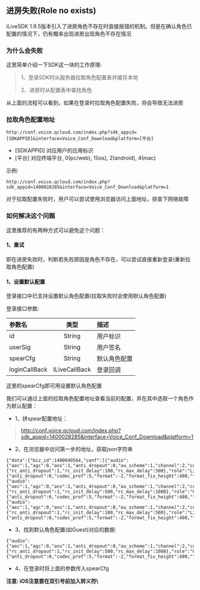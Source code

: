 
## 进房失败(Role no exists)

iLiveSDK 1.9.5版本引入了进房角色不存在时直接报错的机制。但是在确认角色已配置的情况下，仍有概率出现进房出现角色不存在情况


### 为什么会失败

这里简单介绍一下SDK这一块的工作原理:

> 1、登录SDK时从服务器拉取角色配置表并缓存本地
>
> 2、进房时从配置表中查找角色



从上面的流程可以看到，如果在登录时拉取角色配置失败，将会导致无法进房


### 拉取角色配置地址

```
http://conf.voice.qcloud.com/index.php?sdk_appid=[SDKAPPID]&interface=Voice_Conf_Download&platform=[平台]
```
- [SDKAPPID]  对应用户的应用标识
- [平台]   对应终端平台, 0(pc/web), 1(ios), 2(android), 4(mac)

示例:
```
http://conf.voice.qcloud.com/index.php?sdk_appid=1400028285&interface=Voice_Conf_Download&platform=1
```

对于拉取配置失败时，用户可以尝试使用浏览器访问上面地址，排查下网络故障


### 如何解决这个问题

这里推荐的有两种方式可以避免这个问题：

####  1、重试

即在进房失败时，判断若失败原因是角色不存在，可以尝试直接重新登录(重新拉取角色配置)


####  1、设置默认配置

登录接口中已支持设置默认角色配置(拉取失败时会使用默认角色配置)

登录接口参数:

参数名|类型|描述
:--|:--:|:--
id|String|用户标识
userSig|String|用户签名
spearCfg|String|默认角色配置
loginCallBack|ILiveCallBack|登录回调


这里的spearCfg即可用设置默认角色配置

我们可以通过上面的拉取角色配置地址查看当前的配置，并在其中选取一个角色作为默认配置：
-  1、拼spear配置地址：
> http://conf.voice.qcloud.com/index.php?sdk_appid=1400028285&interface=Voice_Conf_Download&platform=1
-  2、在浏览器中访问第一步的地址，获取json字符串
```
{"data":{"biz_id":1400049564,"conf":[{"audio":{"aec":1,"agc":0,"ans":1,"anti_dropout":0,"au_scheme":1,"channel":2,"codec_prof":4106,"frame":40,"kbps":24,"max_antishake_max":1000,"max_antishake_min":400,"min_antishake":120,"sample_rate":48000,"silence_detect":0},"is_default":1,"net":{"rc_anti_dropout":1,"rc_init_delay":100,"rc_max_delay":500},"role":"LiveMaster","type":1,"video":{"anti_dropout":0,"codec_prof":5,"format":-2,"format_fix_height":480,"format_fix_width":640,"format_max_height":-1,"format_max_width":-1,"fps":15,"fqueue_time":-1,"live_adapt":0,"maxkbps":400,"maxqp":-1,"minkbps":400,"minqp":-1,"qclear":1,"small_video_upload":0}},{"audio":{"aec":1,"agc":0,"ans":1,"anti_dropout":0,"au_scheme":1,"channel":2,"codec_prof":4106,"frame":40,"kbps":24,"max_antishake_max":1000,"max_antishake_min":400,"min_antishake":120,"sample_rate":48000,"silence_detect":0},"is_default":0,"net":{"rc_anti_dropout":1,"rc_init_delay":500,"rc_max_delay":1000},"role":"Guest","type":2,"video":{"anti_dropout":0,"codec_prof":5,"format":-2,"format_fix_height":480,"format_fix_width":640,"format_max_height":-1,"format_max_width":-1,"fps":15,"fqueue_time":-1,"live_adapt":0,"maxkbps":400,"maxqp":-1,"minkbps":400,"minqp":-1,"qclear":1,"small_video_upload":0}},{"audio":{"aec":1,"agc":0,"ans":1,"anti_dropout":0,"au_scheme":1,"channel":2,"codec_prof":4106,"frame":40,"kbps":24,"max_antishake_max":1000,"max_antishake_min":400,"min_antishake":120,"sample_rate":48000,"silence_detect":0},"is_default":0,"net":{"rc_anti_dropout":1,"rc_init_delay":100,"rc_max_delay":500},"role":"LiveGuest","type":3,"video":{"anti_dropout":0,"codec_prof":5,"format":-2,"format_fix_height":480,"format_fix_width":640,"format_max_height":-1,"format_max_width":-1,"fps":15,"fqueue_time":-1,"live_adapt":0,"maxkbps":400,"maxqp":-1,"minkbps":400,"minqp":-1,"qclear":1,"small_video_upload":0}}],"platform":1,"scheme":1,"sequence":20},"errmsg":"success.","retcode":0}
```
- 3、找到默认角色配置(如Guest)对应的数据:
```
{"audio":{"aec":1,"agc":0,"ans":1,"anti_dropout":0,"au_scheme":1,"channel":2,"codec_prof":4106,"frame":40,"kbps":24,"max_antishake_max":1000,"max_antishake_min":400,"min_antishake":120,"sample_rate":48000,"silence_detect":0},"is_default":0,"net":{"rc_anti_dropout":1,"rc_init_delay":500,"rc_max_delay":1000},"role":"Guest","type":2,"video":{"anti_dropout":0,"codec_prof":5,"format":-2,"format_fix_height":480,"format_fix_width":640,"format_max_height":-1,"format_max_width":-1,"fps":15,"fqueue_time":-1,"live_adapt":0,"maxkbps":400,"maxqp":-1,"minkbps":400,"minqp":-1,"qclear":1,"small_video_upload":0}}
```

- 4、在登录时将上面的参数传入spearCfg

**注意: iOS注意要在双引号前加入转义符\\**

